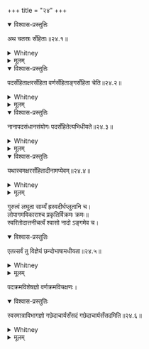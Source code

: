 +++
title = "२४"
+++
<details open><summary>विश्वास-प्रस्तुतिः</summary>

अथ चतस्रः सँहिताः॥२४.१॥
</details>

<details><summary>Whitney</summary>

Now for the four texts.
</details>

<details><summary>मूलम्</summary>

अथ चतस्रः सँहिताः॥२४.१॥
</details>

<details open><summary>विश्वास-प्रस्तुतिः</summary>

पदसँहिताक्षरसँहिता वर्णसँहिताङ्गसँहिता चेति॥२४.२॥
</details>

<details><summary>Whitney</summary>

Word-text, syllable-text, letter-text, and member-text, namely.
</details>

<details><summary>मूलम्</summary>

पदसँहिताक्षरसँहिता वर्णसँहिताङ्गसँहिता चेति॥२४.२॥
</details>

<details open><summary>विश्वास-प्रस्तुतिः</summary>

नानापदसंधानसंयोगः पदसँहितेत्यभिधीयते॥२४.३॥
</details>

<details><summary>Whitney</summary>

Conjuction of independent words by euphonic combination is called word-text.
</details>

<details><summary>मूलम्</summary>

नानापदसंधानसंयोगः पदसँहितेत्यभिधीयते॥२४.३॥
</details>

<details open><summary>विश्वास-प्रस्तुतिः</summary>

यथास्वमक्षरसँहितादीनामप्येवम्॥२४.४॥
</details>

<details><summary>Whitney</summary>

And in like manner with the syllable-text and the rest, in accordance with their several names.
</details>

<details><summary>मूलम्</summary>

यथास्वमक्षरसँहितादीनामप्येवम्॥२४.४॥
</details>

गुरुत्वं लघुता साम्यँ ह्रस्वदीर्घप्लुतानि च।  
लोपागमविकाराश्च प्रकृतिर्विक्रमः क्रमः॥  
स्वरितोदात्तनीचत्वँ श्वासो नादो ऽङ्गमेव च।  
<details open><summary>विश्वास-प्रस्तुतिः</summary>

एतत्सर्वं तु विज्ञेयं छन्दोभाषामधीयता॥२४.५॥
</details>

<details><summary>Whitney</summary>

Heaviness, lightness, evenness; short, long, and protracted quantity; elision, increment, and euphonic alteration; natural state, vikrama, krama; circumflex, acute, and grave quality; breath, tone, and adjunction --- all this must be understod by him who reads the Veda language.
</details>

<details><summary>मूलम्</summary>

एतत्सर्वं तु विज्ञेयं छन्दोभाषामधीयता॥२४.५॥
</details>

पदक्रमविशेषज्ञो वर्णक्रमविचक्षणः।  
<details open><summary>विश्वास-प्रस्तुतिः</summary>

स्वरमात्राविभागज्ञो गछेदाचार्यसँसदं गछेदाचार्यसँसदमिति॥२४.६॥
</details>

<details><summary>Whitney</summary>

He who understands the distinctions of the pada-krama, who is versed in the varṇa-krama, and knows the divisions of accent and quantity, may go and sit with the teachers.
</details>

<details><summary>मूलम्</summary>

स्वरमात्राविभागज्ञो गछेदाचार्यसँसदं गछेदाचार्यसँसदमिति॥२४.६॥
</details>

